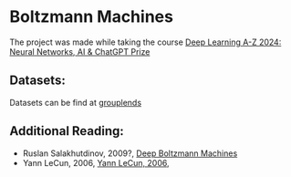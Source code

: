 # Boltzmann Machines

The project was made while taking the course [Deep Learning A-Z 2024: Neural Networks, AI & ChatGPT Prize](https://www.udemy.com/course/deeplearning/?couponCode=KEEPLEARNING)

## Datasets:
Datasets can be find at [grouplends](https://grouplens.org/datasets/movielens/)

## Additional Reading:
- Ruslan Salakhutdinov, 2009?, [Deep Boltzmann Machines](http://www.utstat.toronto.edu/~rsalakhu/papers/dbm.pdf)
- Yann LeCun, 2006, [Yann LeCun, 2006,](http://yann.lecun.com/exdb/publis/pdf/lecun-06.pdf)
